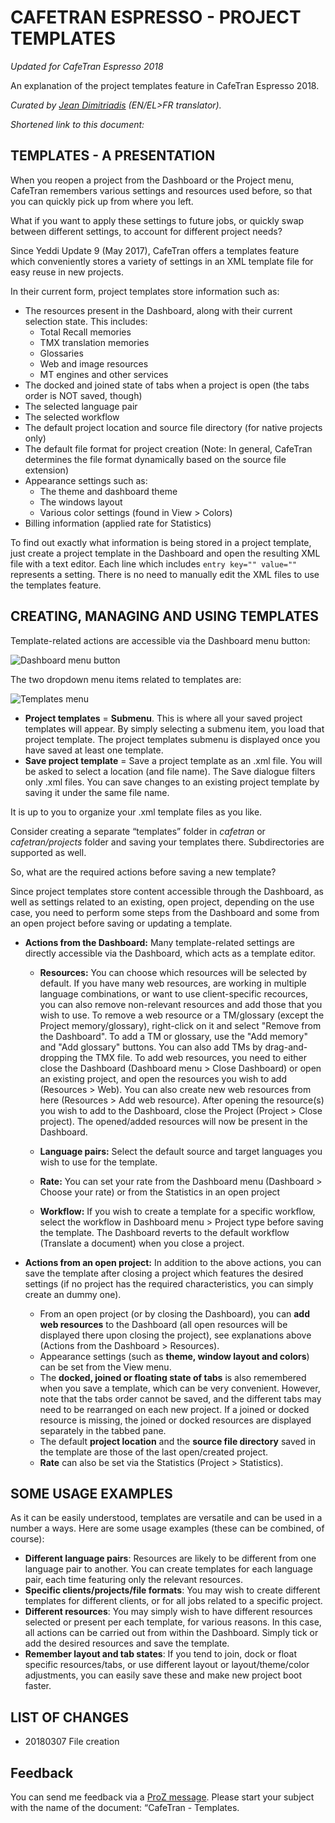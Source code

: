 
# CAFETRAN ESPRESSO - PROJECT TEMPLATES

*Updated for CafeTran Espresso 2018*

An explanation of the project templates feature in CafeTran Espresso 2018.

*Curated by [Jean Dimitriadis](https://www.proz.com/translator/2042360) (EN/EL>FR translator).*

*Shortened link to this document:*

## TEMPLATES - A PRESENTATION

When you reopen a project from the Dashboard or the Project menu, CafeTran remembers various settings and resources used before, so that you can quickly pick up from where you left.

What if you want to apply these settings to future jobs, or quickly swap between different settings, to account for different project needs?

Since Yeddi Update 9 (May 2017), CafeTran offers a templates feature which conveniently stores a variety of settings in an XML template file for easy reuse in new projects.

In their current form, project templates store information such as:

- The resources present in the Dashboard, along with their current selection state. This includes:
    - Total Recall memories
    - TMX translation memories
    - Glossaries
    - Web and image resources
    - MT engines and other services
- The docked and joined state of tabs when a project is open (the tabs order is NOT saved, though)
- The selected language pair
- The selected workflow
- The default project location and source file directory (for native projects only)
- The default file format for project creation (Note: In general, CafeTran determines the file format dynamically based on the source file extension)
- Appearance settings such as:
    - The theme and dashboard theme
    - The windows layout
    - Various color settings (found in View > Colors)
- Billing information (applied rate for Statistics)

To find out exactly what information is being stored in a project template, just create a project template in the Dashboard and open the resulting XML file with a text editor. Each line which includes <code>entry key="" value=""</code> represents a setting. There is no need to manually edit the XML files to use the templates feature.

## CREATING, MANAGING AND USING TEMPLATES

Template-related actions are accessible via the Dashboard menu button:

![Dashboard menu button](https://i.imgur.com/E2keydI.png)

The two dropdown menu items related to templates are:

![Templates menu](https://i.imgur.com/U6uyilA.png)

- **Project templates** = **Submenu**. This is where all your saved project templates will appear. By simply selecting a submenu item, you load that project template. The project templates submenu is displayed once you have saved at least one template.
- **Save project template** = Save a project template as an .xml file. You will be asked to select a location (and file name). The Save dialogue filters only .xml files. You can save changes to an existing project template by saving it under the same file name.

It is up to you to organize your .xml template files as you like.

Consider creating a separate “templates” folder in *cafetran* or *cafetran/projects* folder and saving your templates there. Subdirectories are supported as well.

So, what are the required actions before saving a new template?

Since project templates store content accessible through the Dashboard, as well as settings related to an existing, open project, depending on the use case, you need to perform some steps from the Dashboard and some from an open project before saving or updating a template.

- **Actions from the Dashboard:**  Many template-related settings are directly accessible via the Dashboard, which acts as a template editor.

  - **Resources:** You can choose which resources will be selected by default. If you have many web resources, are working in multiple language combinations, or want to use client-specific recources, you can also remove non-relevant resources and add those that you wish to use.
  To remove a web resource or a TM/glossary (except the Project memory/glossary), right-click on it and select "Remove from the Dashboard".
  To add a TM or glossary, use the "Add memory" and "Add glossary" buttons. You can also add TMs by drag-and-dropping the TMX file.
  To add web resources, you need to either close the Dashboard (Dashboard menu > Close Dashboard) or open an existing project, and open the resources you wish to add (Resources > Web). You can also create new web resources from here (Resources > Add web resource). After opening the resource(s) you wish to add to the Dashboard, close the Project (Project > Close project). The opened/added resources will now be present in the Dashboard.

  - **Language pairs:** Select the default source and target languages you wish to use for the template.

  - **Rate:**  You can set your rate from the Dashboard menu (Dashboard > Choose your rate) or from the Statistics in an open project

  - **Workflow:**  If you wish to create a template for a specific workflow, select the workflow in Dashboard menu > Project type before saving the template. The Dashboard reverts to the default workflow (Translate a document) when you close a project.


- **Actions from an open project:** In addition to the above actions, you can save the template after closing a project which features the desired settings (if no project has the required characteristics, you can simply create an dummy one).

  - From an open project (or by closing the Dashboard), you can **add web resources** to the Dashboard (all open resources will be displayed there upon closing the project), see explanations above (Actions from the Dashboard > Resources).
  - Appearance settings (such as **theme, window layout and colors**) can be set from the View menu.
  - The **docked, joined or floating state of tabs** is also remembered when you save a template, which can be very convenient. However, note that the tabs order cannot be saved, and the different tabs may need to be rearranged on each new project. If a joined or docked resource is missing, the joined or docked resources are displayed separately in the tabbed pane.
  - The default **project location** and the **source file directory** saved in the template are those of the last open/created project.
  - **Rate** can also be set via the Statistics (Project > Statistics).

## SOME USAGE EXAMPLES

As it can be easily understood, templates are versatile and can be used in a number a ways. Here are some usage examples (these can be combined, of course):

- **Different language pairs**: Resources are likely to be different from one language pair to another. You can create templates for each language pair, each time featuring only the relevant resources.
- **Specific clients/projects/file formats**: You may wish to create different templates for different clients, or for all jobs related to a specific project.
- **Different resources**: You may simply wish to have different resources selected or present per each template, for various reasons. In this case, all actions can be carried out from within the Dashboard. Simply tick or add the desired resources and save the template.
- **Remember layout and tab states**: If you tend to join, dock or float specific resources/tabs, or use different layout or layout/theme/color adjustments, you can easily save these and make new project boot faster.

<!--- Note for same client projects: In this case (although not necessarily recommended), you can even create one CT project and then just add/remove documents keeping the same project resources. This solution will work for CafeTran projects. --->

## LIST OF CHANGES

- 20180307 File creation

## Feedback

You can send me feedback via a [ProZ message](https://www.proz.com/?sp=mailsend&eid_s=2042360). Please start your subject with the name of the document: “CafeTran - Templates.
